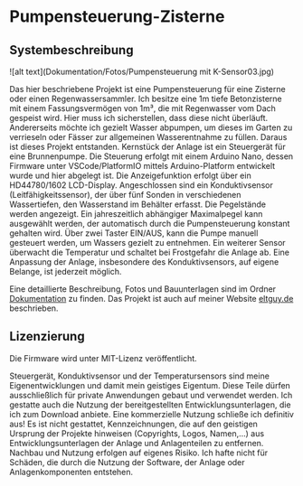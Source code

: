 # Pumpensteuerung-Zisterne

## Systembeschreibung

![alt text](Dokumentation/Fotos/Pumpensteuerung mit K-Sensor03.jpg)

Das hier beschriebene Projekt ist eine Pumpensteuerung für eine Zisterne oder einen Regenwassersammler. Ich besitze eine 1m tiefe Betonzisterne mit einem Fassungsvermögen von 1m³, die mit Regenwasser vom Dach gespeist wird. Hier muss ich sicherstellen, dass diese nicht überläuft. Andererseits möchte ich gezielt Wasser abpumpen, um dieses im Garten zu verrieseln oder Fässer zur allgemeinen Wasserentnahme zu füllen. Daraus ist dieses Projekt entstanden.
Kernstück der Anlage ist ein Steuergerät für eine Brunnenpumpe. Die Steuerung erfolgt mit einem Arduino Nano, dessen Firmware unter VSCode/PlatformIO mittels Arduino-Platform entwickelt wurde und hier abgelegt ist. Die Anzeigefunktion erfolgt über ein HD44780/1602 LCD-Display. Angeschlossen sind ein Konduktivsensor (Leitfähigkeitssensor), der über fünf Sonden in verschiedenen Wassertiefen, den Wasserstand im Behälter erfasst. Die Pegelstände werden angezeigt. Ein jahreszeitlich abhängiger Maximalpegel kann ausgewählt werden, der automatisch durch die Pumpensteuerung konstant gehalten wird. Über zwei Taster EIN/AUS, kann die Pumpe manuell gesteuert werden, um  Wassers gezielt zu entnehmen.
Ein weiterer Sensor überwacht die Temperatur und schaltet bei Frostgefahr die Anlage ab.
Eine Anpassung der Anlage, insbesondere des Konduktivsensors, auf eigene Belange, ist jederzeit möglich.

Eine detaillierte Beschreibung, Fotos und Bauunterlagen sind im Ordner [Dokumentation](Dokumentation) zu finden.
Das Projekt ist auch auf meiner Website [eltguy.de](https://eltguy.de) beschrieben.

## Lizenzierung

Die Firmware wird unter MIT-Lizenz veröffentlicht.

Steuergerät, Konduktivsensor und der Temperatursensors sind meine  Eigenentwicklungen und damit mein geistiges Eigentum. Diese Teile dürfen ausschließlich für private Anwendungen gebaut und verwendet werden. Ich gestatte auch die Nutzung der bereitgestellten Entwicklungsunterlagen, die ich zum Download anbiete. Eine kommerzielle Nutzung schließe ich definitiv aus!
Es ist nicht gestattet, Kennzeichnungen, die auf den geistigen Ursprung der Projekte hinweisen (Copyrights, Logos, Namen,…) aus Entwicklungsunterlagen der Anlage und Anlagenteilen zu entfernen.
Nachbau und Nutzung erfolgen auf eigenes Risiko. Ich hafte nicht für Schäden, die durch die Nutzung der Software, der Anlage oder Anlagenkomponenten entstehen.

